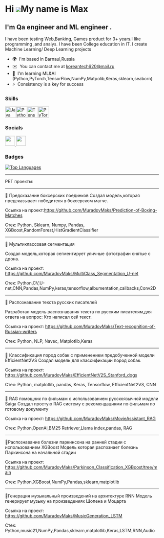 Hi ![](https://user-images.githubusercontent.com/18350557/176309783-0785949b-9127-417c-8b55-ab5a4333674e.gif)My name is Max
===========================================================================================================================

I'm Qa engineer and ML engineer .
------------------------------------------

I have been testing Web,Banking, Games product for 3+ years.I like programming ,and analys. I have been College education in IT.
I create Machine Learning/ Deep Learning projects

* 🌍  I'm based in Barnaul,Russia
* ✉️  You can contact me at [koreantech620@mail.ru](mailto:koreantech620@mail.ru)
* 🧠  I'm learning ML&AI (Python,PyTorch,TensorFlow,NumPy,Matpolib,Keras,sklearn,seaborn)
* ⚡  Consistency is a key for success

### Skills


<p align="left">
<a href="https://www.oracle.com/java/" target="_blank" rel="noreferrer"><img src="https://raw.githubusercontent.com/danielcranney/readme-generator/main/public/icons/skills/java-colored.svg" width="36" height="36" alt="Java" /></a><a href="https://www.python.org/" target="_blank" rel="noreferrer"><img src="https://raw.githubusercontent.com/danielcranney/readme-generator/main/public/icons/skills/python-colored.svg" width="36" height="36" alt="Python" /></a><a href="https://www.tensorflow.org/" target="_blank" rel="noreferrer"><img src="https://raw.githubusercontent.com/danielcranney/readme-generator/main/public/icons/skills/tensorflow-colored.svg" width="36" height="36" alt="TensorFlow" /></a><a href="https://pytorch.org/" target="_blank" rel="noreferrer"><img src="https://raw.githubusercontent.com/danielcranney/readme-generator/main/public/icons/skills/pytorch-colored.svg" width="36" height="36" alt="PyTorch" /></a>
</p>


### Socials

<p align="left"> <a href="https://www.github.com/MuradovMaks" target="_blank" rel="noreferrer"> <picture> <source media="(prefers-color-scheme: dark)" srcset="https://raw.githubusercontent.com/danielcranney/readme-generator/main/public/icons/socials/github-dark.svg" /> <source media="(prefers-color-scheme: light)" srcset="https://raw.githubusercontent.com/danielcranney/readme-generator/main/public/icons/socials/github.svg" /> <img src="https://raw.githubusercontent.com/danielcranney/readme-generator/main/public/icons/socials/github.svg" width="32" height="32" /> </picture> </a> <a href="https://www.linkedin.com/in/muradov-maxim" target="_blank" rel="noreferrer"> <picture> <source media="(prefers-color-scheme: dark)" srcset="https://raw.githubusercontent.com/danielcranney/readme-generator/main/public/icons/socials/linkedin-dark.svg" /> <source media="(prefers-color-scheme: light)" srcset="https://raw.githubusercontent.com/danielcranney/readme-generator/main/public/icons/socials/linkedin.svg" /> <img src="https://raw.githubusercontent.com/danielcranney/readme-generator/main/public/icons/socials/linkedin.svg" width="32" height="32" /> </picture> </a></p>

### Badges

<a href="https://github.com/MuradovMaks" align="left"><img src="https://github-readme-stats.vercel.app/api/top-langs/?username=MuradovMaks&langs_count=10&title_color=0891b2&text_color=ffffff&icon_color=0891b2&bg_color=1c1917&hide_border=true&locale=en&custom_title=Top%20%Languages" alt="Top Languages" /></a>

<hr></hr>
PET проекты:
<hr></hr>
📌 Предсказание боксерских поединков 
Создал модель,которая предсказывает победителя в боксерском матче. 

Ссылка на проект:<link>https://github.com/MuradovMaks/Prediction-of-Boxing-Matches</link>

Стек: Python, Sklearn, Numpy, Pandas, XGBoost,RandomForest,HistGradientClassifier
<hr></hr>
📌 Мультиклассовая сегментация

Создал модель,которая сегментирует уличные фотографии снятые с дрона. 

Ссылка на проект: <link>https://github.com/MuradovMaks/MultiClass_Segmentation_U-net</link>

Стек: Python,CV,U-net,CNN,Pandas,NumPy,keras,tensorflow,albumentation,callbacks,Conv2D
<hr></hr>
📌 Распознавание текста русских писателей

Разработал модель распознавания текста по русским писателям,для ответа на вопрос: Кто написал сей текст.

Ссылка на проект: <link>https://github.com/MuradovMaks/Text-recognition-of-Russian-writers</link>

Стек: Python, NLP, Navec, Matplotlib,Keras

<hr></hr>
📌 Классификация пород собак с применением предобученной модели EfficientNet2VS 
Создал модель для классификации пород собак. 

Ссылка на проект: <link>https://github.com/MuradovMaks/EfficientNetV2S_Stanford_dogs</link>
 
Стек: Python, matplotlib, pandas, Keras, Tensorflow, EfficientNet2VS, CNN
<hr></hr>

📌 RAG помощник по фильмам с использованием русскоязычной модели Saiga
Создал простую RAG систему с рекомендациями по фильмам по готовому документу

Ссылка на проект: <link>https://github.com/MuradovMaks/MovieAssistant_RAG</link>

Стек: Python,OpenAi,BM25 Retriever,Llama index,pandas, RAG
<hr></hr>
📌Распознавание болезни паркинсона на ранней стадии с использованием XGBoost
Модель которая распознает болезнь Паркинсона на начальной стадии 

Ссылка на проект: <link>https://github.com/MuradovMaks/Parkinson_Classification_XGBoost/tree/main</link>

Стек: Python,XGBoost,NumPy,Pandas,sklearn,matplotlib

<hr></hr>
📌Генерация музыкальный произведений на архитектуре RNN
Модель генерирует музыку на произведениях Шопена и Моцарта

Ссылка на проект: <link>https://github.com/MuradovMaks/MusicGeneration_LSTM</link>

Стек: Python,music21,NumPy,Pandas,sklearn,matplotlib,Keras,LSTM,RNN,Audio
